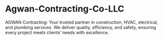 # Agwan-Contracting-Co-LLC
 AGWAN Contracting: Your trusted partner in construction, HVAC, electrical, and plumbing services. We deliver quality, efficiency, and safety, ensuring every project meets clients’ needs with excellence.
